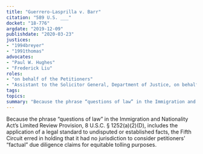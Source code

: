 ```yaml
---
title: "Guerrero-Lasprilla v. Barr"
citation: "589 U.S. ___"
docket: "18-776"
argdate: "2019-12-09"
publishdate: "2020-03-23"
justices:
- "1994breyer"
- "1991thomas"
advocates:
- "Paul W. Hughes"
- "Frederick Liu"
roles:
- "on behalf of the Petitioners"
- "Assistant to the Solicitor General, Department of Justice, on behalf of the Respondent"
tags:
topics:
summary: "Because the phrase “questions of law” in the Immigration and Nationality Act’s Limited Review Provision, 8 U.S.C. § 1252(a)(2)(D), includes the application of a legal standard to undisputed or established facts, the Fifth Circuit erred in holding that it had no jurisdiction to consider petitioners’ “factual” due diligence claims for equitable tolling purposes."
---
```

Because the phrase “questions of law” in the Immigration and Nationality Act’s Limited Review Provision, 8 U.S.C. § 1252(a)(2)(D), includes the application of a legal standard to undisputed or established facts, the Fifth Circuit erred in holding that it had no jurisdiction to consider petitioners’ “factual” due diligence claims for equitable tolling purposes.